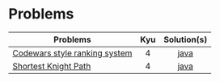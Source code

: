 # Problems

| Problems | Kyu | Solution(s) |
|---|:-:|:-:|
| [Codewars style ranking system](https://www.codewars.com/kata/51fda2d95d6efda45e00004e) | 4 | [java](./java/app/src/main/java/User.java) |
| [Shortest Knight Path](https://www.codewars.com/kata/549ee8b47111a81214000941) | 4 | [java](./java/app/src/main/java/Chess.java) |
